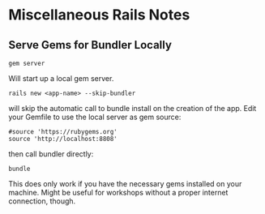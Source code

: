 

Miscellaneous Rails Notes
==========================

## Serve Gems for Bundler Locally

    gem server

Will start up a local gem server.

    rails new <app-name> --skip-bundler

will skip the automatic call to bundle install on the creation of the app. Edit your Gemfile to use the local server as gem source:

    #source 'https://rubygems.org'
    source 'http://localhost:8808'

then call bundler directly:

    bundle

This does only work if you have the necessary gems installed on your machine. Might be useful for workshops without a proper internet connection, though.

